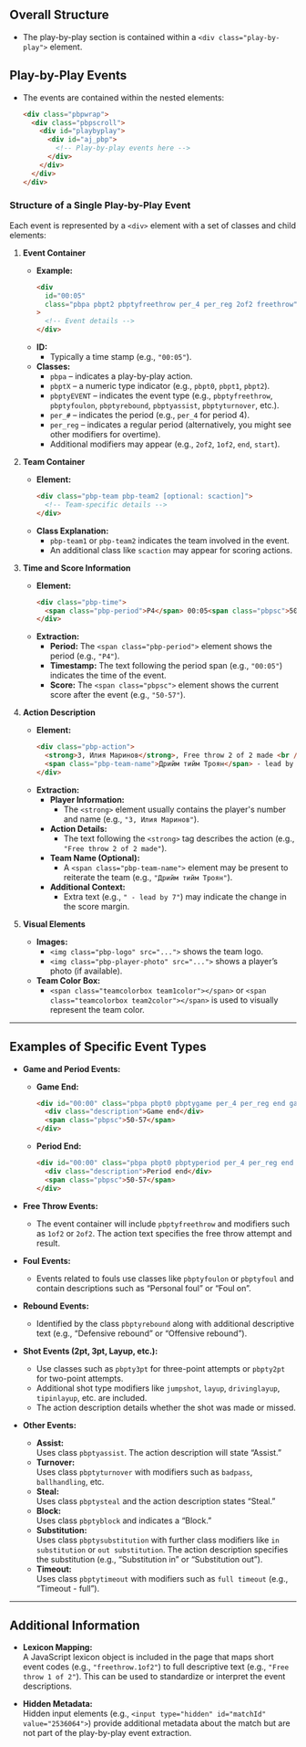 ## Overall Structure

- The play-by-play section is contained within a `<div class="play-by-play">` element.

## Play-by-Play Events

- The events are contained within the nested elements:
  ```html
  <div class="pbpwrap">
    <div class="pbpscroll">
      <div id="playbyplay">
        <div id="aj_pbp">
          <!-- Play-by-play events here -->
        </div>
      </div>
    </div>
  </div>
  ```

### Structure of a Single Play-by-Play Event

Each event is represented by a `<div>` element with a set of classes and child elements:

1. **Event Container**

   - **Example:**
     ```html
     <div
       id="00:05"
       class="pbpa pbpt2 pbptyfreethrow per_4 per_reg 2of2 freethrow"
     >
       <!-- Event details -->
     </div>
     ```
   - **ID:**
     - Typically a time stamp (e.g., `"00:05"`).
   - **Classes:**
     - `pbpa` – indicates a play-by-play action.
     - `pbptX` – a numeric type indicator (e.g., `pbpt0`, `pbpt1`, `pbpt2`).
     - `pbptyEVENT` – indicates the event type (e.g., `pbptyfreethrow`, `pbptyfoulon`, `pbptyrebound`, `pbptyassist`, `pbptyturnover`, etc.).
     - `per_#` – indicates the period (e.g., `per_4` for period 4).
     - `per_reg` – indicates a regular period (alternatively, you might see other modifiers for overtime).
     - Additional modifiers may appear (e.g., `2of2`, `1of2`, `end`, `start`).

2. **Team Container**

   - **Element:**
     ```html
     <div class="pbp-team pbp-team2 [optional: scaction]">
       <!-- Team-specific details -->
     </div>
     ```
   - **Class Explanation:**
     - `pbp-team1` or `pbp-team2` indicates the team involved in the event.
     - An additional class like `scaction` may appear for scoring actions.

3. **Time and Score Information**

   - **Element:**
     ```html
     <div class="pbp-time">
       <span class="pbp-period">P4</span> 00:05<span class="pbpsc">50-57</span>
     </div>
     ```
   - **Extraction:**
     - **Period:** The `<span class="pbp-period">` element shows the period (e.g., `"P4"`).
     - **Timestamp:** The text following the period span (e.g., `"00:05"`) indicates the time of the event.
     - **Score:** The `<span class="pbpsc">` element shows the current score after the event (e.g., `"50-57"`).

4. **Action Description**

   - **Element:**
     ```html
     <div class="pbp-action">
       <strong>3, Илия Маринов</strong>, Free throw 2 of 2 made <br />
       <span class="pbp-team-name">Дрийм тийм Троян</span> - lead by 7
     </div>
     ```
   - **Extraction:**
     - **Player Information:**
       - The `<strong>` element usually contains the player's number and name (e.g., `"3, Илия Маринов"`).
     - **Action Details:**
       - The text following the `<strong>` tag describes the action (e.g., `"Free throw 2 of 2 made"`).
     - **Team Name (Optional):**
       - A `<span class="pbp-team-name">` element may be present to reiterate the team (e.g., `"Дрийм тийм Троян"`).
     - **Additional Context:**
       - Extra text (e.g., `" - lead by 7"`) may indicate the change in the score margin.

5. **Visual Elements**
   - **Images:**
     - `<img class="pbp-logo" src="...">` shows the team logo.
     - `<img class="pbp-player-photo" src="...">` shows a player’s photo (if available).
   - **Team Color Box:**
     - `<span class="teamcolorbox team1color"></span>` or `<span class="teamcolorbox team2color"></span>` is used to visually represent the team color.

---

## Examples of Specific Event Types

- **Game and Period Events:**

  - **Game End:**
    ```html
    <div id="00:00" class="pbpa pbpt0 pbptygame per_4 per_reg end game">
      <div class="description">Game end</div>
      <span class="pbpsc">50-57</span>
    </div>
    ```
  - **Period End:**
    ```html
    <div id="00:00" class="pbpa pbpt0 pbptyperiod per_4 per_reg end period">
      <div class="description">Period end</div>
      <span class="pbpsc">50-57</span>
    </div>
    ```

- **Free Throw Events:**

  - The event container will include `pbptyfreethrow` and modifiers such as `1of2` or `2of2`. The action text specifies the free throw attempt and result.

- **Foul Events:**

  - Events related to fouls use classes like `pbptyfoulon` or `pbptyfoul` and contain descriptions such as “Personal foul” or “Foul on”.

- **Rebound Events:**

  - Identified by the class `pbptyrebound` along with additional descriptive text (e.g., “Defensive rebound” or “Offensive rebound”).

- **Shot Events (2pt, 3pt, Layup, etc.):**

  - Use classes such as `pbpty3pt` for three-point attempts or `pbpty2pt` for two-point attempts.
  - Additional shot type modifiers like `jumpshot`, `layup`, `drivinglayup`, `tipinlayup`, etc. are included.
  - The action description details whether the shot was made or missed.

- **Other Events:**
  - **Assist:**  
    Uses class `pbptyassist`. The action description will state “Assist.”
  - **Turnover:**  
    Uses class `pbptyturnover` with modifiers such as `badpass`, `ballhandling`, etc.
  - **Steal:**  
    Uses class `pbptysteal` and the action description states “Steal.”
  - **Block:**  
    Uses class `pbptyblock` and indicates a “Block.”
  - **Substitution:**  
    Uses class `pbptysubstitution` with further class modifiers like `in substitution` or `out substitution`. The action description specifies the substitution (e.g., “Substitution in” or “Substitution out”).
  - **Timeout:**  
    Uses class `pbptytimeout` with modifiers such as `full timeout` (e.g., “Timeout - full”).

---

## Additional Information

- **Lexicon Mapping:**  
  A JavaScript lexicon object is included in the page that maps short event codes (e.g., `"freethrow.1of2"`) to full descriptive text (e.g., `"Free throw 1 of 2"`). This can be used to standardize or interpret the event descriptions.

- **Hidden Metadata:**  
  Hidden input elements (e.g., `<input type="hidden" id="matchId" value="2536064">`) provide additional metadata about the match but are not part of the play-by-play event extraction.
